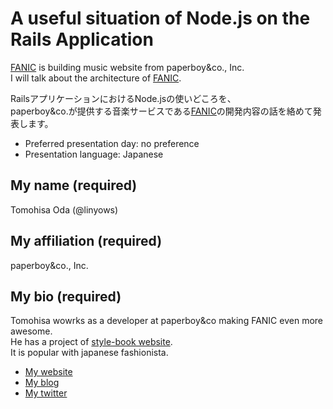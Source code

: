 # A useful situation of Node.js on the Rails Application

[FANIC](http://fanic.jp/) is building music website from paperboy&co., Inc.  
I will talk about the architecture of [FANIC](http://fanic.jp/).

RailsアプリケーションにおけるNode.jsの使いどころを、  
paperboy&co.が提供する音楽サービスである[FANIC](http://fanic.jp/)の開発内容の話を絡めて発表します。

- Preferred presentation day: no preference
- Presentation language: Japanese

## My name (required)

Tomohisa Oda (@linyows)

## My affiliation (required)

paperboy&co., Inc.

## My bio (required)

Tomohisa wowrks as a developer at paperboy&co making FANIC even more awesome.  
He has a project of [style-book website](http://scrapture.org/).  
It is popular with japanese fashionista.

- [My website](http://linyo.ws/)
- [My blog](http://tomohisaoda.com/)
- [My twitter](https://twitter.com/#!/linyows)
